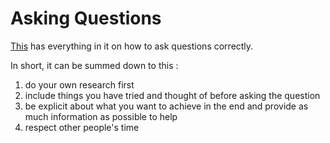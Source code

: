 # Asking Questions

[This][1] has everything in it on how to ask questions correctly.

In short, it can be summed down to this : 

1. do your own research first
2. include things you have tried and thought of before asking the question
3. be explicit about what you want to achieve in the end and provide as much information as possible to help 
4. respect other people's time




[1]:	http://www.catb.org/esr/faqs/smart-questions.html